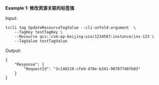**Example 1: 修改资源关联的标签值**



Input: 

```
tccli tag UpdateResourceTagValue --cli-unfold-argument  \
    --TagKey testTagKey \
    --Resource qcs::cvm:ap-beijing:uin/1234567:instance/ins-123 \
    --TagValue testTagValue
```

Output: 
```
{
    "Response": {
        "RequestId": "3c140219-cfe9-470e-b241-907877d6fb03"
    }
}
```

